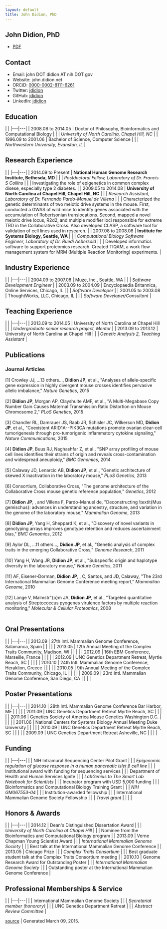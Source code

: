 ```yaml
---
layout: default
title: John Didion, PhD
---
```

## John Didion, PhD ##

* [PDF](cv.pdf)

## Contact

* Email: john DOT didion AT nih DOT gov
* Website: john.didion.net
* ORCiD: [0000-0002-8111-6261](http://orcid.org/0000-0002-8111-6261)
* Twitter: [jdidion](http://twitter.com/jdidion)
* GitHub: [jdidion](https://github.com/jdidion)
* LinkedIn: [jdidion](https://www.linkedin.com/in/jdidion)

## Education
|   |
|---|---|
| <span style="white-space:nowrap">2008.08 to 2014.05</span> | Doctor of Philosophy, Bioinformatics and Computational Biology |
| | _University of North Carolina, Chapel Hill, NC_ |
| <span style="white-space:nowrap">1996.09 to 2001.06</span> | Bachelor of Science, Computer Science |
| | _Northwestern University, Evanston, IL_ |


## Research Experience
|   |
|---|---|
| <span style="white-space:nowrap">2014.09 to Present</span> | __National Human Genome Research Institute, Bethesda, MD__ |
|               | _Postdoctoral Fellow, Laboratory of Dr. Francis S Collins_ |
|               | Investigating the role of epigenetics in common complex disese, especially type 2 diabetes. |
| <span style="white-space:nowrap">2009.05 to 2014.08</span> | __University of North Carolina at Chapel Hill, Chapel Hill, NC__ |
|               | _Research Assistant, Laboratory of Dr. Fernando Pardo-Manuel de Villena_ |
|               | Characterized the genetic determinants of two meiotic drive systems in the mouse. First, conducted a GWAS of wild mice to identify genes associated with the accumulation of Robertsonian translocations. Second, mapped a novel meiotic drive locus, R2d2, and multiple modifier loci responsible for extreme TRD in the Collaborative Cross. Also developed CLASP, a software tool for validation of cell lines used in research. |
| <span style="white-space:nowrap">2007.08 to 2008.08</span> | __Institute for Systems Biology, Seattle, WA__ |
|               | _Computational Biology Software Engineer, Laboratory of Dr. Ruedi Aebersold_ |
|               | Developed informatics software to support proteomics research. Created TIQAM, a work flow management system for MRM (Multiple Reaction Monitoring) experiments. |


## Industry Experience
|   |
|---|---|
| <span style="white-space:nowrap">2004.09 to 2007.08</span> | Muze, Inc., Seattle, WA |
| | _Software Development Engineer_ |
| <span style="white-space:nowrap">2003.09 to 2004.09</span> | Encyclopaedia Britannica, Online Services, Chicago, IL |
| | _Software Developer_ |
| <span style="white-space:nowrap">2001.05 to 2003.08</span> | ThoughtWorks, LLC, Chicago, IL |
| | _Software Developer/Consultant_ |


## Teaching Experience
|   |
|---|---|
| <span style="white-space:nowrap">2013.09 to 2014.05</span> | University of North Carolina at Chapel Hill |
| | _Undergraduate senior research project, Mentor_ |
| <span style="white-space:nowrap">2013.09 to 2013.12</span> | University of North Carolina at Chapel Hill |
| | _Genetic Analysis 2, Teaching Assistant_ |


## Publications

### Journal Articles
[1] Crowley JJ, ...13 others..., **Didion JP**, et al., "Analyses of allele-specific gene expression in highly divergent mouse crosses identifies pervasive allelic imbalance," <em>Nature Genetics</em>, 2015<br><br>
[2] **Didion JP**, Morgan AP, Clayshulte AMF, et al., "A Multi-Megabase Copy Number Gain Causes Maternal Transmission Ratio Distortion on Mouse Chromosome 2," <em>PLoS Genetics</em>, 2015<br><br>
[3] Chandler RL, Damrauer JS, Raab JR, Schisler JC, Wilkerson MD, **Didion JP**, et al., "Coexistent ARID1A--PIK3CA mutations promote ovarian clear-cell tumorigenesis through pro-tumorigenic inflammatory cytokine signaling," <em>Nature Communications</em>, 2015<br><br>
[4] **Didion JP**, Buus RJ, Naghashfar Z, et al., "SNP array profiling of mouse cell lines identifies their strains of origin and reveals cross-contamination and widespread aneuploidy," <em>BMC Genomics</em>, 2014<br><br>
[5] Calaway JD, Lenarcic AB, **Didion JP**, et al., "Genetic architecture of skewed X inactivation in the laboratory mouse," <em>PLoS Genetics</em>, 2013<br><br>
[6] Consortium, Collaborative Cross, "The genome architecture of the Collaborative Cross mouse genetic reference population," <em>Genetics</em>, 2012<br><br>
[7] **Didion JP**, , and Villena F, Pardo-Manuel de, "Deconstructing \textit{Mus gemischus}: advances in understanding ancestry, structure, and variation in the genome of the laboratory mouse," <em>Mammalian Genome</em>, 2013<br><br>
[8] **Didion JP**, Yang H, Sheppard K, et al., "Discovery of novel variants in genotyping arrays improves genotype retention and reduces ascertainment bias," <em>BMC Genomics</em>, 2012<br><br>
[9] Aylor DL, ...11 others..., **Didion JP**, et al., "Genetic analysis of complex traits in the emerging Collaborative Cross," <em>Genome Research</em>, 2011<br><br>
[10] Yang H, Wang JR, **Didion JP**, et al., "Subspecific origin and haplotype diversity in the laboratory mouse," <em>Nature Genetics</em>, 2011<br><br>
[11] AF, Eisener-Dorman, **Didion JP**, , C, Santos, and JD, Calaway, "The 23rd International Mammalian Genome Conference meeting report," <em>Mammalian Genome</em>, 2010<br><br>
[12] Lange V, Malmstr\"{o}m JA, **Didion JP**, et al., "Targeted quantitative analysis of Streptococcus pyogenes virulence factors by multiple reaction monitoring," <em>Molecular \& Cellular Proteomics</em>, 2008<br><br>


## Oral Presentations
|   |
|---|---|
| 2013.09 | 27th Intl. Mammalian Genome Conference, Salamanca, Spain |
| |  |
| 2013.05 | 12th Annual Meeting of the Complex Traits Community, Madison, WI |
| |  |
| 2012.09 | 16th EBM Conference, Marseille, France |
| |  |
| 2012.09 | UNC Genetics Department Retreat, Myrtle Beach, SC |
| |  |
| 2010.10 | 24th Intl. Mammalian Genome Conference, Heraklion, Greece |
| |  |
| 2010.05 | 9th Annual Meeting of the Complex Traits Community, Chicago, IL |
| |  |
| 2009.09 | 23rd Intl. Mammalian Genome Conference, San Diego, CA |
| |  |


## Poster Presentations
|   |
|---|---|
| 2014.10 | 28th Intl. Mammalian Genome Conference Bar Harbor, ME |
| |  |
| 2011.09 | UNC Genetics Department Retreat Myrtle Beach, SC |
| |  |
| 2011.06 | Genetics Society of America Mouse Genetics Washington D.C. |
| |  |
| 2011.06 | National Centers for Systems Biology Annual Meeting Duke University |
| |  |
| 2010.09 | UNC Genetics Department Retreat Myrtle Beach, SC |
| |  |
| 2009.09 | UNC Genetics Department Retreat Asheville, NC |
| |  |


## Funding
|   |
|---|---|
| <span style="white-space:nowrap"></span> | NIH Intramural Sequencing Center Pilot Grant |
| | _Epigenomic regulation of glucose response in a human pancreatic islet $\beta$ cell line_ |
| | Institutional award with funding for sequencing services |
| <span style="white-space:nowrap"></span> | Department of Health and Human Services Ignite |
| | _LabGenius  to  The Smart Lab Notebook for Scientists_ |
| | Incubator program with USD 5,000 funding |
| <span style="white-space:nowrap"></span> | Bioinformatics and Computational Biology Training Grant |
| | _NIH GM067553-04_ |
| | Institution-awarded fellowship |
| <span style="white-space:nowrap"></span> | International Mammalian Genome Society Fellowship |
| | _Travel grant_ |
| |  |


## Honors & Awards
|   |
|---|---|
| <span style="white-space:nowrap">2014.12</span> | Dean's Distinguished Dissertation Award |
| | _University of North Carolina at Chapel Hill_ |
| | Nominee from the Bioinformatics and Computational Biology program |
| <span style="white-space:nowrap">2013.09</span> | Verne Chapman Young Scientist Award |
| | _International Mammalian Genome Society_ |
| | Best talk at the International Mammalian Genome Conference |
| <span style="white-space:nowrap">2013.05</span> | Chicago Prize |
| | _Complex Traits Consortium_ |
| | Best graduate student talk at the Complex Traits Consortium meeting |
| <span style="white-space:nowrap">2010.10</span> | Genome Research Award for Outstanding Poster |
| | _International Mammalian Genome Society_ |
| | Outstanding poster at the International Mammalian Genome Conference |


## Professional Memberships & Service
|   |
|---|---|
| <span style="white-space:nowrap"></span> | International Mammalian Genome Society |
| | _Secretariat member (honorary)_ |
| <span style="white-space:nowrap"></span> | UNC Genetics Department Retreat |
| | _Abstract Review Committee_ |




[source](https://github.com/jdidion/cv) |
Generated March 09, 2015.
